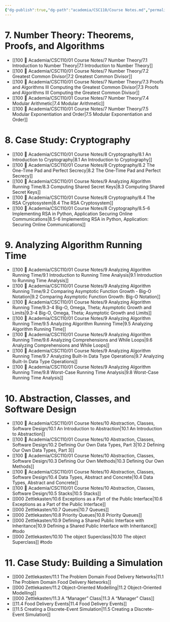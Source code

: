 ```yaml
---
{"dg-publish":true,"dg-path":"academia/CSC110/Course Notes.md","permalink":"/academia/csc-110/course-notes/","created":"2023-10-21T21:07:21.554-04:00","updated":"2023-12-05T17:22:32.440-05:00"}
---
```



# 7. Number Theory: Theorems, Proofs, and Algorithms
- [[100 📒 Academia/CSC110/01 Course Notes/7 Number Theory/7.1 Introduction to Number Theory\|7.1 Introduction to Number Theory]]
- [[100 📒 Academia/CSC110/01 Course Notes/7 Number Theory/7.2 Greatest Common Divisor\|7.2 Greatest Common Divisor]]
- [[100 📒 Academia/CSC110/01 Course Notes/7 Number Theory/7.3 Proofs and Algorithms III Computing the Greatest Common Divisor\|7.3 Proofs and Algorithms III Computing the Greatest Common Divisor]]
- [[100 📒 Academia/CSC110/01 Course Notes/7 Number Theory/7.4 Modular Arithmetic\|7.4 Modular Arithmetic]]
- [[100 📒 Academia/CSC110/01 Course Notes/7 Number Theory/7.5 Modular Exponentiation and Order\|7.5 Modular Exponentiation and Order]]

# 8. Case Study: Cryptography
- [[100 📒 Academia/CSC110/01 Course Notes/8 Cryptography/8.1 An Introduction to Cryptography\|8.1 An Introduction to Cryptography]]
- [[100 📒 Academia/CSC110/01 Course Notes/8 Cryptography/8.2 The One-Time Pad and Perfect Secrecy\|8.2 The One-Time Pad and Perfect Secrecy]]
- [[100 📒 Academia/CSC110/01 Course Notes/9 Analyzing Algorithm Running Time/8.3 Computing Shared Secret Keys\|8.3 Computing Shared Secret Keys]]
- [[100 📒 Academia/CSC110/01 Course Notes/8 Cryptography/8.4 The RSA Cryptosystem\|8.4 The RSA Cryptosystem]]
- [[100 📒 Academia/CSC110/01 Course Notes/8 Cryptography/8.5-6 Implementing RSA in Python, Application Securing Online Communications\|8.5-6 Implementing RSA in Python, Application: Securing Online Communications]]

# 9. Analyzing Algorithm Running Time
- [[100 📒 Academia/CSC110/01 Course Notes/9 Analyzing Algorithm Running Time/9.1 Introduction to Running Time Analysis\|9.1 Introduction to Running Time Analysis]]
- [[100 📒 Academia/CSC110/01 Course Notes/9 Analyzing Algorithm Running Time/9.2 Comparing Asymptotic Function Growth - Big-O Notation\|9.2 Comparing Asymptotic Function Growth: Big-O Notation]]
- [[100 📒 Academia/CSC110/01 Course Notes/9 Analyzing Algorithm Running Time/9.3-4 Big-O, Omega, Theta; Asymptotic Growth and Limits\|9.3-4 Big-O, Omega, Theta; Asymptotic Growth and Limits]]
- [[100 📒 Academia/CSC110/01 Course Notes/9 Analyzing Algorithm Running Time/9.5 Analyzing Algorithm Running Time\|9.5 Analyzing Algorithm Running Time]]
- [[100 📒 Academia/CSC110/01 Course Notes/9 Analyzing Algorithm Running Time/9.6 Analyzing Comprehensions and While Loops\|9.6 Analyzing Comprehensions and While Loops]]
- [[100 📒 Academia/CSC110/01 Course Notes/9 Analyzing Algorithm Running Time/9.7 Analyzing Built-In Data Type Operations\|9.7 Analyzing Built-In Data Type Operations]]
- [[100 📒 Academia/CSC110/01 Course Notes/9 Analyzing Algorithm Running Time/9.8 Worst-Case Running Time Analysis\|9.8 Worst-Case Running Time Analysis]]

# 10. Abstraction, Classes, and Software Design
- [[100 📒 Academia/CSC110/01 Course Notes/10 Abstraction, Classes, Software Design/10.1 An Introduction to Abstraction\|10.1 An Introduction to Abstraction]]
- [[100 📒 Academia/CSC110/01 Course Notes/10 Abstraction, Classes, Software Design/10.2 Defining Our Own Data Types, Part 3\|10.2 Defining Our Own Data Types, Part 3]]
- [[100 📒 Academia/CSC110/01 Course Notes/10 Abstraction, Classes, Software Design/10.3 Defining Our Own Methods\|10.3 Defining Our Own Methods]]
- [[100 📒 Academia/CSC110/01 Course Notes/10 Abstraction, Classes, Software Design/10.4 Data Types, Abstract and Concrete\|10.4 Data Types, Abstract and Concrete]]
- [[100 📒 Academia/CSC110/01 Course Notes/10 Abstraction, Classes, Software Design/10.5 Stacks\|10.5 Stacks]]
- [[000 Zettlekasten/10.6 Exceptions as a Part of the Public Interface\|10.6 Exceptions as a Part of the Public Interface]]
- [[000 Zettlekasten/10.7 Queues\|10.7 Queues]]
- [[000 Zettlekasten/10.8 Priority Queues\|10.8 Priority Queues]]
- [[000 Zettlekasten/10.9 Defining a Shared Public Interface with Inheritance\|10.9 Defining a Shared Public Interface with Inheritance]] #todo
- [[000 Zettlekasten/10.10 The object Superclass\|10.10 The object Superclass]] #todo

# 11. Case Study: Building a Simulation

- [[000 Zettlekasten/11.1 The Problem Domain Food Delivery Networks\|11.1 The Problem Domain Food Delivery Networks]]
- [[000 Zettlekasten/11.2 Object-Oriented Modelling\|11.2 Object-Oriented Modelling]]
- [[000 Zettlekasten/11.3 A “Manager” Class\|11.3 A “Manager” Class]]
- [[11.4 Food Delivery Events\|11.4 Food Delivery Events]]
- [[11.5 Creating a Discrete-Event Simulation\|11.5 Creating a Discrete-Event Simulation]]